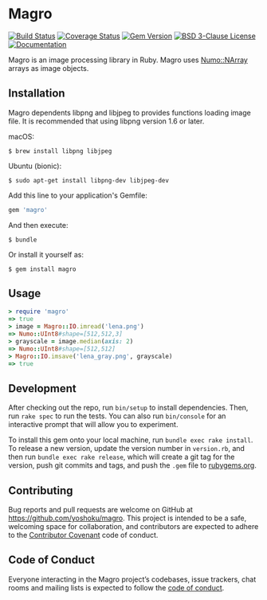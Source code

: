 # Magro

[![Build Status](https://travis-ci.org/yoshoku/magro.svg?branch=master)](https://travis-ci.org/yoshoku/magro)
[![Coverage Status](https://coveralls.io/repos/github/yoshoku/magro/badge.svg?branch=master)](https://coveralls.io/github/yoshoku/magro?branch=master)
[![Gem Version](https://badge.fury.io/rb/magro.svg)](https://badge.fury.io/rb/magro)
[![BSD 3-Clause License](https://img.shields.io/badge/License-BSD%203--Clause-orange.svg)](https://github.com/yoshoku/numo-liblinear/blob/master/LICENSE.txt)
[![Documentation](http://img.shields.io/badge/api-reference-blue.svg)](https://yoshoku.github.io/magro/doc/)

Magro is an image processing library in Ruby.
Magro uses [Numo::NArray](https://github.com/ruby-numo/numo-narray) arrays as image objects.

## Installation

Magro dependents libpng and libjpeg to provides functions loading image file.
It is recommended that using libpng version 1.6 or later.

macOS:

    $ brew install libpng libjpeg

Ubuntu (bionic):

    $ sudo apt-get install libpng-dev libjpeg-dev

Add this line to your application's Gemfile:

```ruby
gem 'magro'
```

And then execute:

    $ bundle

Or install it yourself as:

    $ gem install magro

## Usage

```ruby
> require 'magro'
=> true
> image = Magro::IO.imread('lena.png')
=> Numo::UInt8#shape=[512,512,3]
> grayscale = image.median(axis: 2)
=> Numo::UInt8#shape=[512,512]
> Magro::IO.imsave('lena_gray.png', grayscale)
=> true
```

## Development

After checking out the repo, run `bin/setup` to install dependencies. Then, run `rake spec` to run the tests. You can also run `bin/console` for an interactive prompt that will allow you to experiment.

To install this gem onto your local machine, run `bundle exec rake install`. To release a new version, update the version number in `version.rb`, and then run `bundle exec rake release`, which will create a git tag for the version, push git commits and tags, and push the `.gem` file to [rubygems.org](https://rubygems.org).

## Contributing

Bug reports and pull requests are welcome on GitHub at https://github.com/yoshoku/magro.
This project is intended to be a safe, welcoming space for collaboration, and contributors are expected to adhere to the [Contributor Covenant](http://contributor-covenant.org) code of conduct.

## Code of Conduct

Everyone interacting in the Magro project’s codebases, issue trackers, chat rooms and mailing lists is expected to follow the [code of conduct](https://github.com/yoshoku/magro/blob/master/CODE_OF_CONDUCT.md).
